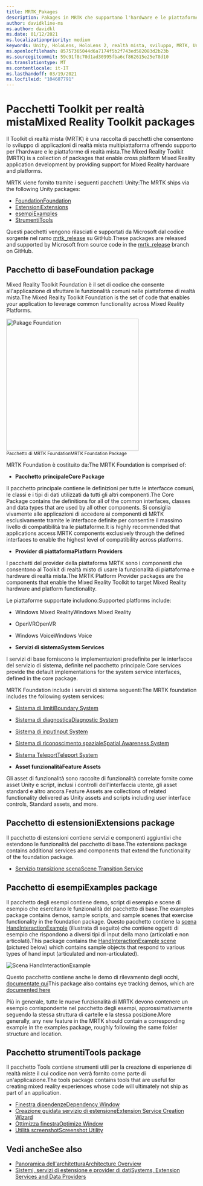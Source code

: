 ```yaml
---
title: MRTK_Pakages
description: Pakages in MRTK che supportano l'hardware e le piattaforme a realtà mista.
author: davidkline-ms
ms.author: davidkl
ms.date: 01/12/2021
ms.localizationpriority: medium
keywords: Unity, HoloLens, HoloLens 2, realtà mista, sviluppo, MRTK, Unity pakage Manager,
ms.openlocfilehash: 85757365044d6a7174f5b2f743ed582083d2b23b
ms.sourcegitcommit: 59c91f8c70d1ad30995fba6cf862615e25e78d10
ms.translationtype: MT
ms.contentlocale: it-IT
ms.lasthandoff: 03/19/2021
ms.locfileid: "104687791"
---
```

# <a name="mixed-reality-toolkit-packages"></a><span data-ttu-id="50747-104">Pacchetti Toolkit per realtà mista</span><span class="sxs-lookup"><span data-stu-id="50747-104">Mixed Reality Toolkit packages</span></span>

<span data-ttu-id="50747-105">Il Toolkit di realtà mista (MRTK) è una raccolta di pacchetti che consentono lo sviluppo di applicazioni di realtà mista multipiattaforma offrendo supporto per l'hardware e le piattaforme di realtà mista.</span><span class="sxs-lookup"><span data-stu-id="50747-105">The Mixed Reality Toolkit (MRTK) is a collection of packages that enable cross platform Mixed Reality application development by providing support for Mixed Reality hardware and platforms.</span></span>

<span data-ttu-id="50747-106">MRTK viene fornito tramite i seguenti pacchetti Unity:</span><span class="sxs-lookup"><span data-stu-id="50747-106">The MRTK ships via the following Unity packages:</span></span>

- [<span data-ttu-id="50747-107">Foundation</span><span class="sxs-lookup"><span data-stu-id="50747-107">Foundation</span></span>](#foundation-package)
- [<span data-ttu-id="50747-108">Estensioni</span><span class="sxs-lookup"><span data-stu-id="50747-108">Extensions</span></span>](#extensions-package)
- [<span data-ttu-id="50747-109">esempi</span><span class="sxs-lookup"><span data-stu-id="50747-109">Examples</span></span>](#examples-package)
- [<span data-ttu-id="50747-110">Strumenti</span><span class="sxs-lookup"><span data-stu-id="50747-110">Tools</span></span>](#tools-package)

<span data-ttu-id="50747-111">Questi pacchetti vengono rilasciati e supportati da Microsoft dal codice sorgente nel ramo [mrtk_release](https://github.com/Microsoft/MixedRealityToolkit-Unity/tree/mrtk_release) su GitHub.</span><span class="sxs-lookup"><span data-stu-id="50747-111">These packages are released and supported by Microsoft from source code in the [mrtk_release](https://github.com/Microsoft/MixedRealityToolkit-Unity/tree/mrtk_release) branch on GitHub.</span></span>

## <a name="foundation-package"></a><span data-ttu-id="50747-112">Pacchetto di base</span><span class="sxs-lookup"><span data-stu-id="50747-112">Foundation package</span></span>

<span data-ttu-id="50747-113">Mixed Reality Toolkit Foundation è il set di codice che consente all'applicazione di sfruttare le funzionalità comuni nelle piattaforme di realtà mista.</span><span class="sxs-lookup"><span data-stu-id="50747-113">The Mixed Reality Toolkit Foundation is the set of code that enables your application to leverage common functionality across Mixed Reality Platforms.</span></span>

<img src="../features//Images/Input/MRTK_Package_Foundation.png" width="350px" alt="Pakage Foundation" style="display:block;">  
<span data-ttu-id="50747-114"><sup>Pacchetto di MRTK Foundation</sup></span><span class="sxs-lookup"><span data-stu-id="50747-114"><sup>MRTK Foundation Package</sup></span></span>

<span data-ttu-id="50747-115">MRTK Foundation è costituito da:</span><span class="sxs-lookup"><span data-stu-id="50747-115">The MRTK Foundation is comprised of:</span></span>

- <span data-ttu-id="50747-116">**Pacchetto principale**</span><span class="sxs-lookup"><span data-stu-id="50747-116">**Core Package**</span></span>

<span data-ttu-id="50747-117">Il pacchetto principale contiene le definizioni per tutte le interfacce comuni, le classi e i tipi di dati utilizzati da tutti gli altri componenti.</span><span class="sxs-lookup"><span data-stu-id="50747-117">The Core Package contains the definitions for all of the common interfaces, classes and data types that are used by all other components.</span></span> <span data-ttu-id="50747-118">Si consiglia vivamente alle applicazioni di accedere ai componenti di MRTK esclusivamente tramite le interfacce definite per consentire il massimo livello di compatibilità tra le piattaforme.</span><span class="sxs-lookup"><span data-stu-id="50747-118">It is highly recommended that applications access MRTK components exclusively through the defined interfaces to enable the highest level of compatibility across platforms.</span></span>

- <span data-ttu-id="50747-119">**Provider di piattaforma**</span><span class="sxs-lookup"><span data-stu-id="50747-119">**Platform Providers**</span></span>

<span data-ttu-id="50747-120">I pacchetti del provider della piattaforma MRTK sono i componenti che consentono al Toolkit di realtà misto di usare la funzionalità di piattaforma e hardware di realtà mista.</span><span class="sxs-lookup"><span data-stu-id="50747-120">The MRTK Platform Provider packages are the components that enable the Mixed Reality Toolkit to target Mixed Reality hardware and platform functionality.</span></span>

<span data-ttu-id="50747-121">Le piattaforme supportate includono:</span><span class="sxs-lookup"><span data-stu-id="50747-121">Supported platforms include:</span></span>

- <span data-ttu-id="50747-122">Windows Mixed Reality</span><span class="sxs-lookup"><span data-stu-id="50747-122">Windows Mixed Reality</span></span>
- <span data-ttu-id="50747-123">OpenVR</span><span class="sxs-lookup"><span data-stu-id="50747-123">OpenVR</span></span>
- <span data-ttu-id="50747-124">Windows Voice</span><span class="sxs-lookup"><span data-stu-id="50747-124">Windows Voice</span></span>

- <span data-ttu-id="50747-125">**Servizi di sistema**</span><span class="sxs-lookup"><span data-stu-id="50747-125">**System Services**</span></span>

<span data-ttu-id="50747-126">I servizi di base forniscono le implementazioni predefinite per le interfacce del servizio di sistema, definite nel pacchetto principale.</span><span class="sxs-lookup"><span data-stu-id="50747-126">Core services provide the default implementations for the system service interfaces, defined in the core package.</span></span>

<span data-ttu-id="50747-127">MRTK Foundation include i servizi di sistema seguenti:</span><span class="sxs-lookup"><span data-stu-id="50747-127">The MRTK foundation includes the following system services:</span></span>

- [<span data-ttu-id="50747-128">Sistema di limiti</span><span class="sxs-lookup"><span data-stu-id="50747-128">Boundary System</span></span>](../features/Boundary/BoundarySystemGettingStarted.md)
- [<span data-ttu-id="50747-129">Sistema di diagnostica</span><span class="sxs-lookup"><span data-stu-id="50747-129">Diagnostic System</span></span>](../features/Diagnostics/DiagnosticsSystemGettingStarted.md)
- [<span data-ttu-id="50747-130">Sistema di input</span><span class="sxs-lookup"><span data-stu-id="50747-130">Input System</span></span>](../features/Input/Overview.md)
- [<span data-ttu-id="50747-131">Sistema di riconoscimento spaziale</span><span class="sxs-lookup"><span data-stu-id="50747-131">Spatial Awareness System</span></span>](../features/SpatialAwareness/SpatialAwarenessGettingStarted.md)
- [<span data-ttu-id="50747-132">Sistema Teleport</span><span class="sxs-lookup"><span data-stu-id="50747-132">Teleport System</span></span>](../features/TeleportSystem/Overview.md)

- <span data-ttu-id="50747-133">**Asset funzionalità**</span><span class="sxs-lookup"><span data-stu-id="50747-133">**Feature Assets**</span></span>

<span data-ttu-id="50747-134">Gli asset di funzionalità sono raccolte di funzionalità correlate fornite come asset Unity e script, inclusi i controlli dell'interfaccia utente, gli asset standard e altro ancora.</span><span class="sxs-lookup"><span data-stu-id="50747-134">Feature Assets are collections of related functionality delivered as Unity assets and scripts including user interface controls, Standard assets, and more.</span></span>

## <a name="extensions-package"></a><span data-ttu-id="50747-135">Pacchetto di estensioni</span><span class="sxs-lookup"><span data-stu-id="50747-135">Extensions package</span></span>

<span data-ttu-id="50747-136">Il pacchetto di estensioni contiene servizi e componenti aggiuntivi che estendono le funzionalità del pacchetto di base.</span><span class="sxs-lookup"><span data-stu-id="50747-136">The extensions package contains additional services and components that extend the functionality of the foundation package.</span></span>

- [<span data-ttu-id="50747-137">Servizio transizione scena</span><span class="sxs-lookup"><span data-stu-id="50747-137">Scene Transition Service</span></span>](../features/Extensions/SceneTransitionService/SceneTransitionServiceOverview.md)

## <a name="examples-package"></a><span data-ttu-id="50747-138">Pacchetto di esempi</span><span class="sxs-lookup"><span data-stu-id="50747-138">Examples package</span></span>

<span data-ttu-id="50747-139">Il pacchetto degli esempi contiene demo, script di esempio e scene di esempio che esercitano le funzionalità del pacchetto di base.</span><span class="sxs-lookup"><span data-stu-id="50747-139">The examples package contains demos, sample scripts, and sample scenes that exercise functionality in the foundation package.</span></span> <span data-ttu-id="50747-140">Questo pacchetto contiene la [scena HandInteractionExample](../features/README_HandInteractionExamples.md) (illustrata di seguito) che contiene oggetti di esempio che rispondono a diversi tipi di input della mano (articolati e non articolati).</span><span class="sxs-lookup"><span data-stu-id="50747-140">This package contains the [HandInteractionExample scene](../features/README_HandInteractionExamples.md) (pictured below) which contains sample objects that respond to various types of hand input (articulated and non-articulated).</span></span>

![Scena HandInteractionExample](../features/Images/MRTK_Examples.png)

<span data-ttu-id="50747-142">Questo pacchetto contiene anche le demo di rilevamento degli occhi, [documentate qui](../features/EyeTracking/EyeTracking_ExamplesOverview.md)</span><span class="sxs-lookup"><span data-stu-id="50747-142">This package also contains eye tracking demos, which are [documented here](../features/EyeTracking/EyeTracking_ExamplesOverview.md)</span></span>

<span data-ttu-id="50747-143">Più in generale, tutte le nuove funzionalità di MRTK devono contenere un esempio corrispondente nel pacchetto degli esempi, approssimativamente seguendo la stessa struttura di cartelle e la stessa posizione.</span><span class="sxs-lookup"><span data-stu-id="50747-143">More generally, any new feature in the MRTK should contain a corresponding example in the examples package, roughly following the same folder structure and location.</span></span>

## <a name="tools-package"></a><span data-ttu-id="50747-144">Pacchetto strumenti</span><span class="sxs-lookup"><span data-stu-id="50747-144">Tools package</span></span>

<span data-ttu-id="50747-145">Il pacchetto Tools contiene strumenti utili per la creazione di esperienze di realtà miste il cui codice non verrà fornito come parte di un'applicazione.</span><span class="sxs-lookup"><span data-stu-id="50747-145">The tools package contains tools that are useful for creating mixed reality experiences whose code will ultimately not ship as part of an application.</span></span>

- [<span data-ttu-id="50747-146">Finestra dipendenze</span><span class="sxs-lookup"><span data-stu-id="50747-146">Dependency Window</span></span>](../features/Tools/DependencyWindow.md)
- [<span data-ttu-id="50747-147">Creazione guidata servizio di estensione</span><span class="sxs-lookup"><span data-stu-id="50747-147">Extension Service Creation Wizard</span></span>](../features/Tools/ExtensionServiceCreationWizard.md)
- [<span data-ttu-id="50747-148">Ottimizza finestra</span><span class="sxs-lookup"><span data-stu-id="50747-148">Optimize Window</span></span>](../features/Tools/OptimizeWindow.md)
- [<span data-ttu-id="50747-149">Utilità screenshot</span><span class="sxs-lookup"><span data-stu-id="50747-149">Screenshot Utility</span></span>](../features/Tools/ScreenshotUtility.md)

## <a name="see-also"></a><span data-ttu-id="50747-150">Vedi anche</span><span class="sxs-lookup"><span data-stu-id="50747-150">See also</span></span>

- [<span data-ttu-id="50747-151">Panoramica dell'architettura</span><span class="sxs-lookup"><span data-stu-id="50747-151">Architecture Overview</span></span>](../Architecture/Overview.md)
- [<span data-ttu-id="50747-152">Sistemi, servizi di estensione e provider di dati</span><span class="sxs-lookup"><span data-stu-id="50747-152">Systems, Extension Services and Data Providers</span></span>](../Architecture/SystemsExtensionsProviders.md)
